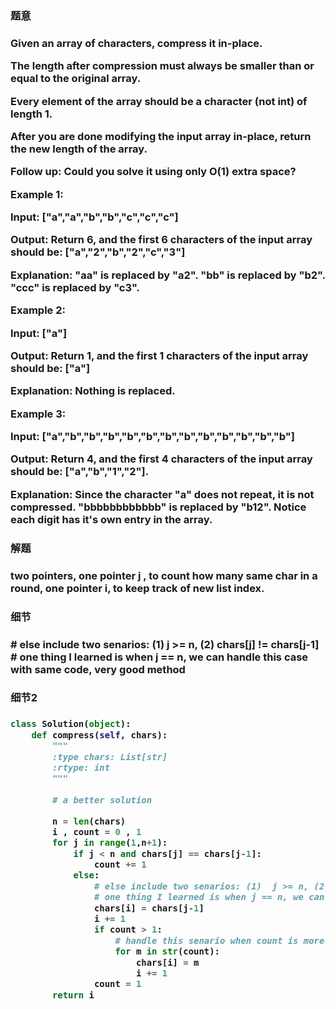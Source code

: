<h3>题意<h3>
<p>
Given an array of characters, compress it in-place.

The length after compression must always be smaller than or equal to the original array.

Every element of the array should be a character (not int) of length 1.

After you are done modifying the input array in-place, return the new length of the array.

 
Follow up:
Could you solve it using only O(1) extra space?

 
Example 1:

Input:
["a","a","b","b","c","c","c"]

Output:
Return 6, and the first 6 characters of the input array should be: ["a","2","b","2","c","3"]

Explanation:
"aa" is replaced by "a2". "bb" is replaced by "b2". "ccc" is replaced by "c3".
 

Example 2:

Input:
["a"]

Output:
Return 1, and the first 1 characters of the input array should be: ["a"]

Explanation:
Nothing is replaced.
 

Example 3:

Input:
["a","b","b","b","b","b","b","b","b","b","b","b","b"]

Output:
Return 4, and the first 4 characters of the input array should be: ["a","b","1","2"].

Explanation:
Since the character "a" does not repeat, it is not compressed. "bbbbbbbbbbbb" is replaced by "b12".
Notice each digit has it's own entry in the array.
<p>




<h3>解题<h3>
<p>two pointers, one pointer j , to count how many same char in a round, 
 one pointer i, to keep track of new list index. <p>




<h3>细节<h3>
<p>
                # else include two senarios: (1)  j >= n, (2) chars[j] != chars[j-1]
                # one thing I learned is when j == n, we can handle this case with same code, very good method
<p>


<h3>细节2<h3>
<p>

<p>

```python
class Solution(object):
    def compress(self, chars):
        """
        :type chars: List[str]
        :rtype: int
        """
        
        # a better solution

        n = len(chars)
        i , count = 0 , 1
        for j in range(1,n+1):
            if j < n and chars[j] == chars[j-1]:
                count += 1
            else:
                # else include two senarios: (1)  j >= n, (2) chars[j] != chars[j-1]
                # one thing I learned is when j == n, we can handle this case with same code, very good method
                chars[i] = chars[j-1]
                i += 1
                if count > 1:
                    # handle this senario when count is more than one digit
                    for m in str(count):
                        chars[i] = m
                        i += 1
                count = 1
        return i
```

